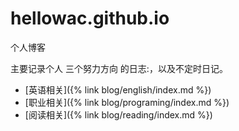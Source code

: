 # hellowac.github.io
个人博客

主要记录个人 三个努力方向 的日志:，以及不定时日记。

- [英语相关]({% link blog/english/index.md %})
- [职业相关]({% link blog/programing/index.md %})
- [阅读相关]({% link blog/reading/index.md %})


